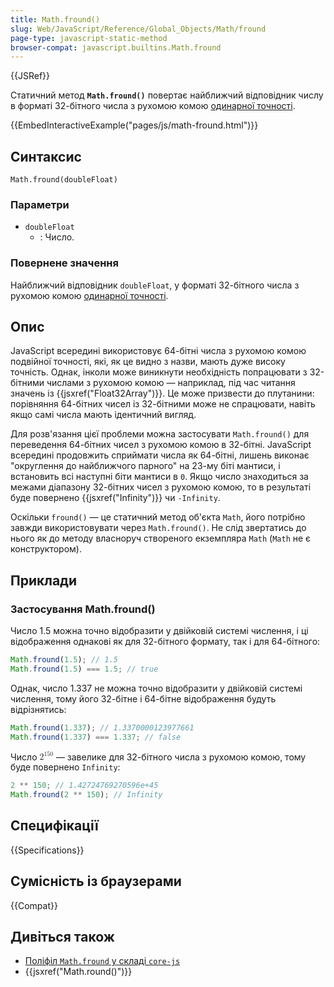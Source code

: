 ```yaml
---
title: Math.fround()
slug: Web/JavaScript/Reference/Global_Objects/Math/fround
page-type: javascript-static-method
browser-compat: javascript.builtins.Math.fround
---
```


{{JSRef}}

Статичний метод **`Math.fround()`** повертає найближчий відповідник числу в форматі 32-бітного числа з рухомою комою [одинарної точності](https://uk.wikipedia.org/wiki/%D0%A7%D0%B8%D1%81%D0%BB%D0%BE_%D0%BE%D0%B4%D0%B8%D0%BD%D0%B0%D1%80%D0%BD%D0%BE%D1%97_%D1%82%D0%BE%D1%87%D0%BD%D0%BE%D1%81%D1%82%D1%96).

{{EmbedInteractiveExample("pages/js/math-fround.html")}}

## Синтаксис

```js-nolint
Math.fround(doubleFloat)
```

### Параметри

- `doubleFloat`
  - : Число.

### Повернене значення

Найближчий відповідник `doubleFloat`, у форматі 32-бітного числа з рухомою комою [одинарної точності](https://uk.wikipedia.org/wiki/%D0%A7%D0%B8%D1%81%D0%BB%D0%BE_%D0%BE%D0%B4%D0%B8%D0%BD%D0%B0%D1%80%D0%BD%D0%BE%D1%97_%D1%82%D0%BE%D1%87%D0%BD%D0%BE%D1%81%D1%82%D1%96).

## Опис

JavaScript всередині використовує 64-бітні числа з рухомою комою подвійної точності, які, як це видно з назви, мають дуже високу точність. Однак, інколи може виникнути необхідність попрацювати з 32-бітними числами з рухомою комою — наприклад, під час читання значень із {{jsxref("Float32Array")}}. Це може призвести до плутанини: порівняння 64-бітних чисел із 32-бітними може не спрацювати, навіть якщо самі числа мають ідентичний вигляд.

Для розв'язання цієї проблеми можна застосувати `Math.fround()` для переведення 64-бітних чисел з рухомою комою в 32-бітні. JavaScript всередині продовжить сприймати числа як 64-бітні, лишень виконає "округлення до найближчого парного" на 23-му біті мантиси, і встановить всі наступні біти мантиси в `0`. Якщо число знаходиться за межами діапазону 32-бітних чисел з рухомою комою, то в результаті буде повернено {{jsxref("Infinity")}} чи `-Infinity`.

Оскільки `fround()` — це статичний метод об'єкта `Math`, його потрібно завжди використовувати через `Math.fround()`. Не слід звертатись до нього як до методу власноруч створеного екземпляра `Math` (`Math` не є конструктором).

## Приклади

### Застосування Math.fround()

Число 1.5 можна точно відобразити у двійковій системі числення, і ці відображення однакові як для 32-бітного формату, так і для 64-бітного:

```js
Math.fround(1.5); // 1.5
Math.fround(1.5) === 1.5; // true
```

Однак, число 1.337 не можна точно відобразити у двійковій системі числення, тому його 32-бітне і 64-бітне відображення будуть відрізнятись:

```js
Math.fround(1.337); // 1.3370000123977661
Math.fround(1.337) === 1.337; // false
```

Число <math><semantics><msup><mn>2</mn><mn>150</mn></msup><annotation encoding="TeX">2^150</annotation></semantics></math> — завелике для 32-бітного числа з рухомою комою, тому буде повернено `Infinity`:

```js
2 ** 150; // 1.42724769270596e+45
Math.fround(2 ** 150); // Infinity
```

## Специфікації

{{Specifications}}

## Сумісність із браузерами

{{Compat}}

## Дивіться також

- [Поліфіл `Math.fround` у складі `core-js`](https://github.com/zloirock/core-js#ecmascript-math)
- {{jsxref("Math.round()")}}
